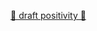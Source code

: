 <a href="[https://github.com/staswerno](https://www.youtube.com/watch?v=BhqIg8kSubY)" target="_blank">🤍 draft positivity 🤍</a>

